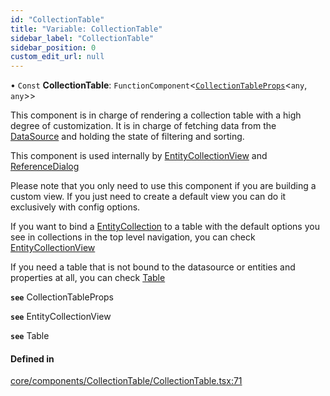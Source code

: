 ```yaml
---
id: "CollectionTable"
title: "Variable: CollectionTable"
sidebar_label: "CollectionTable"
sidebar_position: 0
custom_edit_url: null
---
```


• `Const` **CollectionTable**: `FunctionComponent`<[`CollectionTableProps`](../interfaces/CollectionTableProps)<`any`, `any`\>\>

This component is in charge of rendering a collection table with a high
degree of customization. It is in charge of fetching data from
the [DataSource](../interfaces/DataSource) and holding the state of filtering and sorting.

This component is used internally by [EntityCollectionView](../functions/EntityCollectionView) and
[ReferenceDialog](../functions/ReferenceDialog)

Please note that you only need to use this component if you are building
a custom view. If you just need to create a default view you can do it
exclusively with config options.

If you want to bind a [EntityCollection](../interfaces/EntityCollection) to a table with the default
options you see in collections in the top level navigation, you can
check [EntityCollectionView](../functions/EntityCollectionView)

If you need a table that is not bound to the datasource or entities and
properties at all, you can check [Table](../functions/Table)

**`see`** CollectionTableProps

**`see`** EntityCollectionView

**`see`** Table

#### Defined in

[core/components/CollectionTable/CollectionTable.tsx:71](https://github.com/Camberi/firecms/blob/2d60fba/src/core/components/CollectionTable/CollectionTable.tsx#L71)
